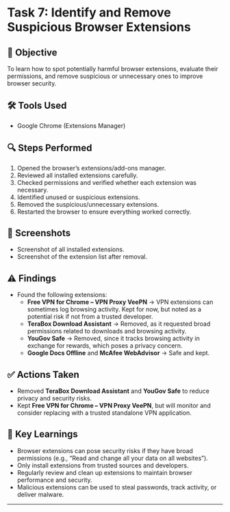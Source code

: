 # Task 7: Identify and Remove Suspicious Browser Extensions

## 🎯 Objective
To learn how to spot potentially harmful browser extensions, evaluate their permissions, and remove suspicious or unnecessary ones to improve browser security.

## 🛠 Tools Used
- Google Chrome (Extensions Manager)

## 🔍 Steps Performed
1. Opened the browser’s extensions/add-ons manager.
2. Reviewed all installed extensions carefully.
3. Checked permissions and verified whether each extension was necessary.
4. Identified unused or suspicious extensions.
5. Removed the suspicious/unnecessary extensions.
6. Restarted the browser to ensure everything worked correctly.

## 📸 Screenshots
- Screenshot of all installed extensions.
- Screenshot of the extension list after removal.

## ⚠️ Findings

- Found the following extensions:
  - **Free VPN for Chrome – VPN Proxy VeePN** → VPN extensions can sometimes log browsing activity. Kept for now, but noted as a potential risk if not from a trusted developer.
  - **TeraBox Download Assistant** → Removed, as it requested broad permissions related to downloads and browsing activity.
  - **YouGov Safe** → Removed, since it tracks browsing activity in exchange for rewards, which poses a privacy concern.
  - **Google Docs Offline** and **McAfee WebAdvisor** → Safe and kept.

## ✅ Actions Taken
- Removed **TeraBox Download Assistant** and **YouGov Safe** to reduce privacy and security risks.
- Kept **Free VPN for Chrome – VPN Proxy VeePN**, but will monitor and consider replacing with a trusted standalone VPN application.

## 📝 Key Learnings
- Browser extensions can pose security risks if they have broad permissions (e.g., “Read and change all your data on all websites”).
- Only install extensions from trusted sources and developers.
- Regularly review and clean up extensions to maintain browser performance and security.
- Malicious extensions can be used to steal passwords, track activity, or deliver malware.

---
